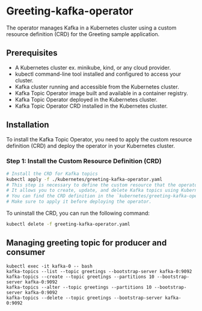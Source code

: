 # Greeting-kafka-operator
The operator manages Kafka in a Kubernetes cluster using a custom resource definition (CRD) for the Greeting sample application.

## Prerequisites
- A Kubernetes cluster ex. minikube, kind, or any cloud provider.
- kubectl command-line tool installed and configured to access your cluster.
- Kafka cluster running and accessible from the Kubernetes cluster.
- Kafka Topic Operator image built and available in a container registry.
- Kafka Topic Operator deployed in the Kubernetes cluster.
- Kafka Topic Operator CRD installed in the Kubernetes cluster.
## Installation
To install the Kafka Topic Operator, you need to apply the custom resource definition (CRD) and deploy the operator in your Kubernetes cluster.
### Step 1: Install the Custom Resource Definition (CRD)
```bash
# Install the CRD for Kafka topics
kubectl apply -f ./kubernetes/greeting-kafka-operator.yaml
# This step is necessary to define the custom resource that the operator will manage.
# It allows you to create, update, and delete Kafka topics using Kubernetes resources.
# You can find the CRD definition in the `kubernetes/greeting-kafka-operator.yaml` file.
# Make sure to apply it before deploying the operator.
```     
To uninstall the CRD, you can run the following command:
```bash
kubectl delete -f greeting-kafka-operator.yaml

```
## Managing greeting topic for producer and consumer
```
kubectl exec -it kafka-0 -- bash
kafka-topics --list --topic greetings --bootstrap-server kafka-0:9092
kafka-topics --create --topic greetings --partitions 10 --bootstrap-server kafka-0:9092
kafka-topics --alter --topic greetings --partitions 10 --bootstrap-server kafka-0:9092
kafka-topics --delete --topic greetings --bootstrap-server kafka-0:9092
```
